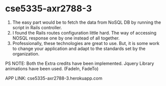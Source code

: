 # cse5335-axr2788-3

1. The easy part would be to fetch the data from NoSQL DB by running the script in Rails controller.
2. I found the Rails routes configuration little hard. The way of accessing NOSQL response one by one instead of all together.
3. Professionally, these technologies are great to use. But, it is some work to change your application and adapt to the standards set by the organization.

PS NOTE: Both the Extra credits have been implemented. Jquery Library animations have been used. (FadeIn, FadeTo)

APP LINK: cse5335-axr2788-3.herokuapp.com

